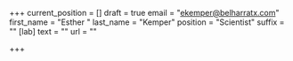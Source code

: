 +++
current_position = []
draft = true
email = "ekemper@belharratx.com"
first_name = "Esther "
last_name = "Kemper"
position = "Scientist"
suffix = ""
[lab]
text = ""
url = ""

+++
